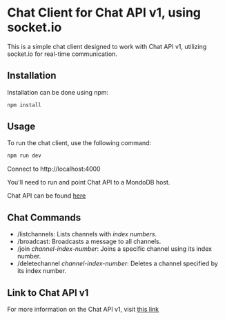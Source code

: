 # Chat Client for Chat API v1, using socket.io

This is a simple chat client designed to work with Chat API v1, utilizing socket.io for real-time communication.

## Installation

Installation can be done using npm:

```bash
npm install
```

## Usage

To run the chat client, use the following command:

```bash
npm run dev
```

Connect to http://localhost:4000

You'll need to run and point Chat API to a MondoDB host.

Chat API can be found [here](https://github.com/InternetKungen/chat-API_v1)

## Chat Commands

- /listchannels: Lists channels with _index numbers_.
- /broadcast: Broadcasts a message to all channels.
- /join _channel-index-number_: Joins a specific channel using its index number.
- /deletechannel _channel-index-number_: Deletes a channel specified by its index number.

## Link to Chat API v1

For more information on the Chat API v1, visit [this link](https://github.com/InternetKungen/chat-API_v1)
